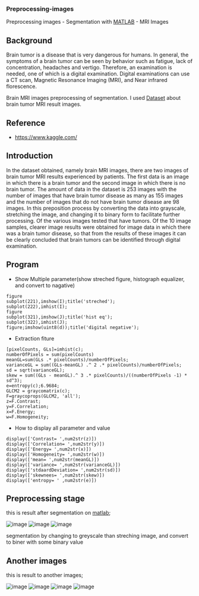 ### Preprocessing-images
Preprocessing images - Segmentation with [MATLAB](https://www.mathworks.com/products/matlab.html) - MRI Images

## Background
Brain tumor is a disease that is very dangerous for humans. In general, the symptoms of a brain tumor can be seen by behavior such as fatigue, lack of concentration, headaches and vertigo. Therefore, an examination is needed, one of which is a digital examination. Digital examinations can use a CT scan, Magnetic Resonance Imaging (MRI), and Near infrared florescence.

Brain MRI images preprocessing of segmentation. I used [Dataset](https://www.kaggle.com/navoneel/brain-mri-images-for-brain-tumor-detection) about brain tumor MRI result images.

## Reference
- https://www.kaggle.com/

## Introduction

In the dataset obtained, namely brain MRI images, there are two images of brain tumor MRI results experienced by patients. The first data is an image in which there is a brain tumor and the second image in which there is no brain tumor. The amount of data in the dataset is 253 images with the number of images that have brain tumor disease as many as 155 images and the number of images that do not have brain tumor disease are 98 images. In this preposition process by converting the data into grayscale, stretching the image, and changing it to binary form to facilitate further processing. Of the various images tested that have tumors. Of the 10 image samples, clearer image results were obtained for image data in which there was a brain tumor disease, so that from the results of these images it can be clearly concluded that brain tumors can be identified through digital examination.

## Program
- Show Multiple parameter(show streched figure, histograph equalizer, and convert to nagative) 
```
figure
subplot(221),imshow(I);title('streched');
subplot(222),imhist(I);
figure
subplot(321),imshow(J);title('hist eq');
subplot(322),imhist(J);
figure;imshow(uint8(d));title('digital negative');
```

- Extraction fiture
```
[pixelCounts, GLs]=imhist(c);
numberOfPixels = sum(pixelCounts)
meanGL=sum(GLs .* pixelCounts)/numberOfPixels;
varianceGL = sum((GLs-meanGL) .^ 2 .* pixelCounts)/numberOfPixels;
sd = sqrt(varianceGL);
skew = sum((GLs - meanGL).^ 3 .* pixelCounts)/((numberOfPixels -1) * sd^3);
e=entropy(c);6.9684;
GLCM2 = graycomatrix(c);
F=graycoprops(GLCM2, 'all');
z=F.Contrast;
y=F.Correlation;
x=F.Energy;
w=F.Homogeneity;
```
- How to display all parameter and value
```
display(['Contrast= ',num2str(z)])
display(['Correlation= ',num2str(y)])
display(['Energy= ',num2str(x)])
display(['Homogeneity= ',num2str(w)])
display(['mean= ',num2str(meanGL)])
display(['variance= ',num2str(varianceGL)])
display(['stdaardDeviation= ',num2str(sd)])
display(['skewnees= ',num2str(skew)])
display(['entropy= ' ,num2str(e)])
```

## Preprocessing stage 
this is result after segmentation on [matlab](https://www.mathworks.com/products/matlab.html);


![image](https://user-images.githubusercontent.com/110273737/209094272-c1c373a6-3b9f-4202-af7b-e96110352df7.png)
![image](https://user-images.githubusercontent.com/110273737/209094298-2fa6b1ad-d1d5-43dd-9a60-80eaf063f3e9.png)
![image](https://user-images.githubusercontent.com/110273737/209093980-a445fe8a-22ce-405e-9614-e2395282c2d9.png)


segmentation by changing to greyscale than streching image, and convert to biner with some binary value 

## Another images
this is result to another images;


![image](https://user-images.githubusercontent.com/110273737/212010251-7d918dfc-b145-4c2d-aa38-a3a24e4171d0.png)
![image](https://user-images.githubusercontent.com/110273737/212010493-ce362f99-11ea-488e-9c92-a9618fca32ed.png)
![image](https://user-images.githubusercontent.com/110273737/212010576-b4f5456d-a7b6-4a72-aa1c-4bfabc2ea0c6.png)
![image](https://user-images.githubusercontent.com/110273737/212010789-8e8b2d8f-d543-4d3d-ad4c-641aca157083.png)


